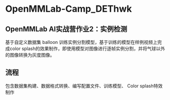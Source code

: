 # OpenMMLab-Camp_DEThwk
##  OpenMMLab AI实战营作业2：实例检测
基于自定义数据集 balloon 训练实例分割模型，基于训练的模型在样例视频上完成color splash的效果制作，即使用模型对图像进行逐帧实例分割，并将气球以外的图像转换为灰度图像。
## 流程
包含数据集构建、数据格式转换、编写配置文件、训练模型、 Color splash特效制作
